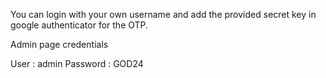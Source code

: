 You can login with your own username and add the provided secret key in google authenticator for the OTP.

Admin page credentials

User : admin
Password : GOD24
